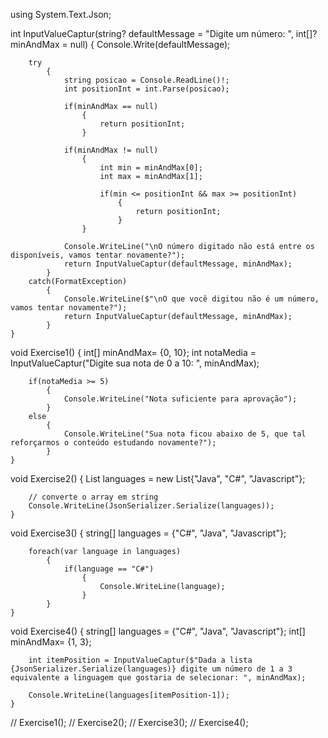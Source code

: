using System.Text.Json;

int InputValueCaptur(string? defaultMessage = "Digite um número: ", int[]? minAndMax = null)
    {
        Console.Write(defaultMessage);

        try
            {
                string posicao = Console.ReadLine()!;
                int positionInt = int.Parse(posicao);

                if(minAndMax == null)
                    {
                        return positionInt;
                    }
                
                if(minAndMax != null)
                    {
                        int min = minAndMax[0];
                        int max = minAndMax[1];

                        if(min <= positionInt && max >= positionInt)
                            {
                                return positionInt;
                            }
                    }

                Console.WriteLine("\nO número digitado não está entre os disponíveis, vamos tentar novamente?");
                return InputValueCaptur(defaultMessage, minAndMax);
            }
        catch(FormatException)
            {
                Console.WriteLine($"\nO que você digitou não é um número, vamos tentar novamente?");
                return InputValueCaptur(defaultMessage, minAndMax);
            }
    }
    
void Exercise1()
    {
        int[] minAndMax= {0, 10};
        int notaMedia = InputValueCaptur("Digite sua nota de 0 a 10: ", minAndMax);

        if(notaMedia >= 5)
            {
                Console.WriteLine("Nota suficiente para aprovação");
            }
        else
            {
                Console.WriteLine("Sua nota ficou abaixo de 5, que tal reforçarmos o conteúdo estudando novamente?");
            }
    }

void Exercise2()
    {
        List<string> languages = new List<string>{"Java", "C#", "Javascript"};

        // converte o array em string
        Console.WriteLine(JsonSerializer.Serialize(languages));
    }

void Exercise3()
    {
        string[] languages = {"C#", "Java", "Javascript"};

        foreach(var language in languages)
            {
                if(language == "C#")
                    {
                        Console.WriteLine(language);
                    }
            }
    }

void Exercise4()
    {
        string[] languages = {"C#", "Java", "Javascript"};
        int[] minAndMax= {1, 3};

        int itemPosition = InputValueCaptur($"Dada a lista {JsonSerializer.Serialize(languages)} digite um número de 1 a 3 equivalente a linguagem que gostaria de selecionar: ", minAndMax);

        Console.WriteLine(languages[itemPosition-1]);
    }

// Exercise1();
// Exercise2();
// Exercise3();
// Exercise4();